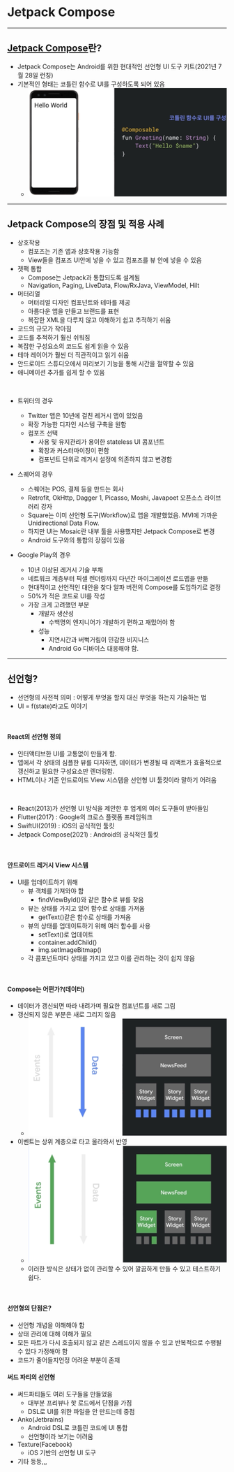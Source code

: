 # Jetpack Compose

---
## [Jetpack Compose](https://android-developers.googleblog.com/2021/07/jetpack-compose-announcement.html)란?

- Jetpack Compose는 Android를 위한 현대적인 선언형 UI 도구 키트(2021년 7월 28일 런칭)
- 기본적인 형태는 코틀린 함수로 UI를 구성하도록 되어 있음
  - ![img.png](img.png)

---
## Jetpack Compose의 장점 및 적용 사례

- 상호작용
  - 컴포즈는 기존 앱과 상호작용 가능함
  - View들을 컴포즈 UI안에 넣을 수 있고 컴포즈를 뷰 안에 넣을 수 있음
- 젯팩 통합
  - Compose는 Jetpack과 통합되도록 설계됨
  - Navigation, Paging, LiveData, Flow/RxJava, ViewModel, Hilt
- 머터리얼
  - 머터리얼 디자인 컴포넌트와 테마를 제공
  - 아름다운 앱을 만들고 브랜드를 표현
  - 복잡한 XML을 다루지 않고 이해하기 쉽고 추적하기 쉬움
- 코드의 규모가 작아짐
- 코드를 추적하기 훨신 쉬워짐
- 복잡한 구성요소의 코드도 쉽게 읽을 수 있음
- 테마 레이어가 훨씬 더 직관적이고 읽기 쉬움
- 안드로이드 스튜디오에서 미리보기 기능을 통해 시간을 절약할 수 있음
- 애니메이션 추가를 쉽게 할 수 있음

<br>

- 트위터의 경우
  - Twitter 앱은 10년에 걸친 레거시 앱이 있었음
  - 확장 가능한 디자인 시스템 구축을 원함
  - 컴포즈 선택
    - 사용 및 유지관리가 용이한 stateless UI 콤포넌트
    - 확장과 커스터마이징이 편함
    - 컴포넌트 단위로 레거시 설정에 의존하지 않고 변경함

- 스퀘어의 경우
  - 스퀘어는 POS, 결제 등을 만드는 회사
  - Retrofit, OkHttp, Dagger 1, Picasso, Moshi, Javapoet 오픈소스 라이브러리 강자
  - Square는 이미 선언형 도구(Workflow)로 앱을 개발했었음. MVI에 가까운 Unidirectional Data Flow.
  - 하지만 UI는 Mosaic란 내부 툴을 사용했지만 Jetpack Compose로 변경
  - Android 도구와의 통합의 장점이 있음

- Google Play의 경우
  - 10년 이상된 레거시 기술 부채
  - 네트워크 계층부터 픽셀 렌더링까지 다년간 마이그레이션 로드맵을 만듦
  - 현대적이고 선언적인 대안을 찾다 알파 버전의 Compose를 도입하기로 결정
  - 50%가 적은 코드로 UI를 작성
  - 가장 크게 고려했던 부분
    - 개발자 생산성
      - 수백명의 엔지니어가 개발하기 편하고 재밌어야 함
    - 성능
      - 지연시간과 버벅거림이 민감한 비지니스
      - Android Go 디바이스 대응해야 함.

---
## 선언형?

- 선언형의 사전적 의미 : 어떻게 무엇을 할지 대신 무엇을 하는지 기술하는 법
- UI = f(state)라고도 이야기 

<br>

#### React의 선언형 정의

- 인터액티브한 UI를 고통없이 만들게 함.
- 앱에서 각 상태의 심플한 뷰를 디자하면, 데이터가 변경될 때 리액트가 효율적으로 갱신하고 필요한 구성요소만 렌더링함.
- HTML이나 기존 안드로이드 View 시스템을 선언형 UI 툴킷이라 말하기 어려움

<br>

- React(2013)가 선언형 UI 방식을 제안한 후 업계의 여러 도구들이 받아들임
- Flutter(2017) : Google의 크로스 플랫폼 프레임워크
- SwiftUI(2019) : iOS의 공식적인 툴킷
- Jetpack Compose(2021) : Android의 공식적인 툴킷

<br>

#### 안드로이드 레거시 View 시스템

- UI를 업데이트하기 위해
  - 뷰 객체를 가져와야 함
    - findViewById()와 같은 함수로 뷰를 찾음
  - 뷰는 상태를 가지고 있어 함수로 상태를 가져옴
    - getText()같은 함수로 상태를 가져옴
  - 뷰의 상태를 업데이트하기 위해 여러 함수를 사용
    - setText()로 업데이트
    - container.addChild()
    - img.setImageBitmap()
  - 각 콤포넌트마다 상태를 가지고 있고 이를 관리하는 것이 쉽지 않음

<br>

#### Compose는 어떤가?(데이터)

- 데이터가 갱신되면 따라 내려가며 필요한 컴포넌트를 새로 그림
- 갱신되지 않은 부분은 새로 그리지 않음
  - ![img_1.png](img_1.png)
- 이벤트는 상위 계층으로 타고 올라와서 반영
  - ![img_2.png](img_2.png)
  - 이러한 방식은 상태가 없이 관리할 수 있어 깔끔하게 만들 수 있고 테스트하기 쉽다.

<br>

#### 선언형의 단점은?

- 선언형 개념을 이해해야 함
- 상태 관리에 대해 이해가 필요
- 모든 파트가 다시 호출되지 않고 같은 스레드이지 않을 수 있고 반복적으로 수행될 수 있다 가정해야 함
- 코드가 줄어들지언정 어려운 부분이 존재

#### 써드 파티의 선언형

- 써드파티들도 여러 도구들을 만들었음
  - 대부분 프리뷰나 핫 로드에서 단점을 가짐
  - DSL로 UI를 위한 파일을 안 만드는데 중점
- Anko(Jetbrains)
  - Android DSL로 코틀린 코드에 UI 통합
  - 선언형이라 보기는 어려움
- Texture(Facebook)
  - iOS 기반의 선언형 UI 도구
- 기타 등등,,,